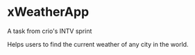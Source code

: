 # xWeatherApp

A task from crio's INTV sprint

Helps users to find the current weather of any city in the world.
